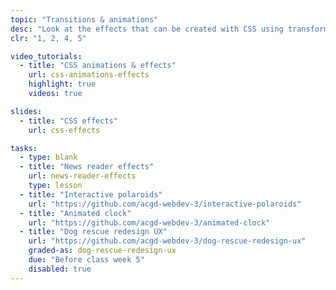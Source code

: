 ```yaml
---
topic: "Transitions & animations"
desc: "Look at the effects that can be created with CSS using transforms, transition and animations."
clr: "1, 2, 4, 5"

video_tutorials:
  - title: "CSS animations & effects"
    url: css-animations-effects
    highlight: true
    videos: true

slides:
  - title: "CSS effects"
    url: css-effects

tasks:
  - type: blank
  - title: "News reader effects"
    url: news-reader-effects
    type: lesson
  - title: "Interactive polaroids"
    url: "https://github.com/acgd-webdev-3/interactive-polaroids"
  - title: "Animated clock"
    url: "https://github.com/acgd-webdev-3/animated-clock"
  - title: "Dog rescue redesign UX"
    url: "https://github.com/acgd-webdev-3/dog-rescue-redesign-ux"
    graded-as: dog-rescue-redesign-ux
    due: "Before class week 5"
    disabled: true
---
```

